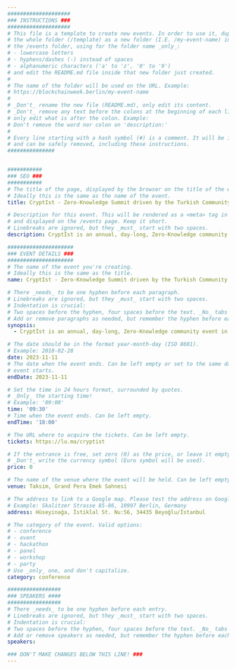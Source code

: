 ```yaml
---
####################
### INSTRUCTIONS ###
####################
# This file is a template to create new events. In order to use it, duplicate
# the whole folder (/template) as a new folder (I.E. /my-event-name) inside of
# the /events folder, using for the folder name _only_:
# - lowercase letters
# - hyphens/dashes (-) instead of spaces
# - alphanumeric characters ('a' to 'z', '0' to '9')
# and edit the README.md file inside that new folder just created.
#
# The name of the folder will be used on the URL. Example:
# https://blockchainweek.berlin/my-event-name
#
# _Don't_ rename the new file (README.md), only edit its content.
# _Don't_ remove any text before the colons at the beginning of each line,
# only edit what is after the colon. Example:
# Don't remove the word nor colon on 'description:'
#
# Every line starting with a hash symbol (#) is a comment. It will be ignored
# and can be safely removed, including these instructions.
###############


###########
### SEO ###
###########
# The title of the page, displayed by the browser on the title of the window.
# Ideally this is the same as the name of the event.
title: CryptIst - Zero-Knowledge Summit driven by the Turkish Community

# Description for this event. This will be rendered as a <meta> tag in the HTML,
# and displayed on the /events page. Keep it short.
# Linebreaks are ignored, but they _must_ start with two spaces.
description: ​Cryptİst is an annual, day-long, Zero-Knowledge community event in Istanbul to learn, connect, and share amongst the ZK community. A perfect start for Devconnect!

#####################
### EVENT DETAILS ###
#####################
# The name of the event you're creating.
# Ideally this is the same as the title.
name: CryptIst - Zero-Knowledge Summit driven by the Turkish Community

# There _needs_ to be one hyphen before each paragraph.
# Linebreaks are ignored, but they _must_ start with two spaces.
# Indentation is crucial:
# Two spaces before the hyphen, four spaces before the text. _No_ tabs allowed.
# Add or remove paragraphs as needed, but remember the hyphen before each entry.
synopsis:
  - ​Cryptİst is an annual, day-long, Zero-Knowledge community event in Istanbul to learn, connect, and share amongst the ZK community. A perfect start for Devconnect!

# The date should be in the format year-month-day (ISO 8601).
# Example: 2018-02-28
date: 2023-11-11
# The date when the event ends. Can be left empty or set to the same day the
# event starts.
endDate: 2023-11-11

# Set the time in 24 hours format, surrounded by quotes.
# _Only_ the starting time!
# Example: '09:00'
time: '09:30'
# Time when the event ends. Can be left empty.
endTime: '18:00'

# The URL where to acquire the tickets. Can be left empty.
tickets: https://lu.ma/cryptist

# If the entrance is free, set zero (0) as the price, or leave it empty.
# _Don't_ write the currency symbol (Euro symbol will be used).
price: 0

# The name of the venue where the event will be held. Can be left empty.
venue: Taksim, Grand Pera Emek Sahnesi

# The address to link to a Google map. Please test the address on Google Maps.
# Example: Skalitzer Strasse 85-86, 10997 Berlin, Germany
address: Hüseyinağa, İstiklal St. Nu:56, 34435 Beyoğlu/İstanbul

# The category of the event. Valid options:
# - conference
# - event
# - hackathon
# - panel
# - workshop
# - party
# Use _only_ one, and don't capitalize.
category: conference

#################
### SPEAKERS ####
#################
# There _needs_ to be one hyphen before each entry.
# Linebreaks are ignored, but they _must_ start with two spaces.
# Indentation is crucial:
# Two spaces before the hyphen, four spaces before the text. _No_ tabs allowed.
# Add or remove speakers as needed, but remember the hyphen before each entry.
speakers:

### DON'T MAKE CHANGES BELOW THIS LINE! ###
---
```


<!-- ### DON'T MAKE CHANGES BELOW THIS LINE! ### -->

<Event-Content/>
